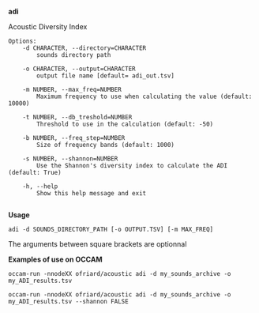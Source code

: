 **adi**

Acoustic Diversity Index


```
Options:
	-d CHARACTER, --directory=CHARACTER
		sounds directory path

	-o CHARACTER, --output=CHARACTER
		output file name [default= adi_out.tsv]

	-m NUMBER, --max_freq=NUMBER
		Maximum frequency to use when calculating the value (default: 10000)

	-t NUMBER, --db_treshold=NUMBER
		Threshold to use in the calculation (default: -50)

	-b NUMBER, --freq_step=NUMBER
		Size of frequency bands (default: 1000)

	-s NUMBER, --shannon=NUMBER
		Use the Shannon's diversity index to calculate the ADI (default: True)

	-h, --help
		Show this help message and exit
    
```

**Usage**
```
adi -d SOUNDS_DIRECTORY_PATH [-o OUTPUT.TSV] [-m MAX_FREQ] 
```
The arguments between square brackets are optionnal


**Examples of use on OCCAM**

```
occam-run -nnodeXX ofriard/acoustic adi -d my_sounds_archive -o my_ADI_results.tsv

occam-run -nnodeXX ofriard/acoustic adi -d my_sounds_archive -o my_ADI_results.tsv --shannon FALSE
```

